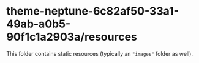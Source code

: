 # theme-neptune-6c82af50-33a1-49ab-a0b5-90f1c1a2903a/resources

This folder contains static resources (typically an `"images"` folder as well).
